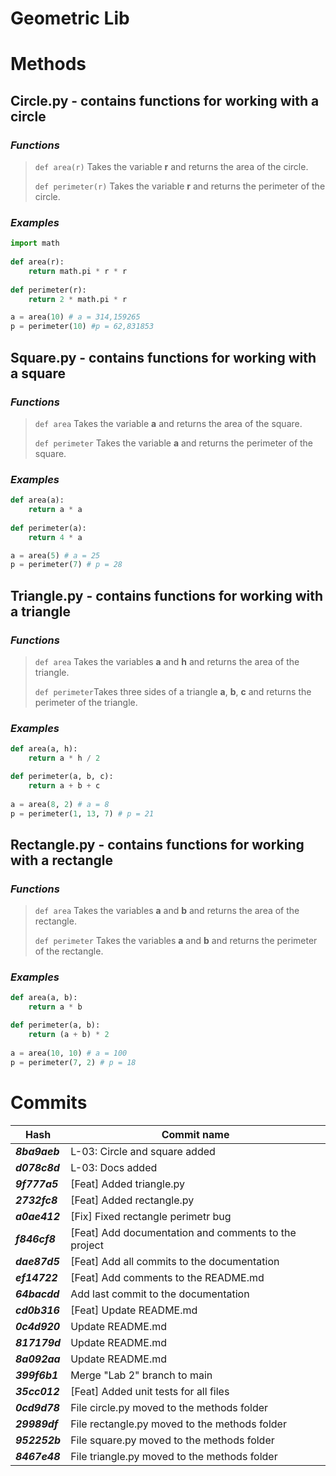 # **Geometric Lib**

# **Methods**

## **Circle.py** - contains functions for working with a circle 

### *Functions*

> `def area(r)` Takes the variable **r** and returns the area of the circle.
> 
> `def perimeter(r)` Takes the variable **r** and returns the perimeter of the circle.

### *Examples*
```python
import math
    
def area(r):
    return math.pi * r * r
    
def perimeter(r):
    return 2 * math.pi * r

a = area(10) # a = 314,159265
p = perimeter(10) #p = 62,831853
```

##

## **Square.py** - contains functions for working with a square

### *Functions*

> `def area` Takes the variable **a** and returns the area of the square.
> 
> `def perimeter` Takes the variable **a** and returns the perimeter of the square.

### *Examples*
```python
def area(a):
    return a * a
    
def perimeter(a):
    return 4 * a

a = area(5) # a = 25
p = perimeter(7) # p = 28
```

##

## **Triangle.py** - contains functions for working with a triangle

### *Functions*

> `def area` Takes the variables **a** and **h** and returns the area of the triangle.
> 
> `def perimeter`Takes three sides of a triangle **a**, **b**, **c** and returns the perimeter of the triangle.

### *Examples*
```python
def area(a, h):
    return a * h / 2

def perimeter(a, b, c):
    return a + b + c
    
a = area(8, 2) # a = 8
p = perimeter(1, 13, 7) # p = 21
```

##

## **Rectangle.py** - contains functions for working with a rectangle

### *Functions*

> `def area` Takes the variables **a** and **b** and returns the area of the rectangle.
> 
> `def perimeter` Takes the variables **a** and **b** and returns the perimeter of the rectangle.

### *Examples*
```python
def area(a, b):
    return a * b

def perimeter(a, b):
    return (a + b) * 2
    
a = area(10, 10) # a = 100
p = perimeter(7, 2) # p = 18
```

##

# **Commits**

| Hash          | Commit name                                          |
|---------------|------------------------------------------------------|
| ***8ba9aeb*** | L-03: Circle and square added                        |
| ***d078c8d*** | L-03: Docs added                                     |
| ***9f777a5*** | [Feat] Added triangle.py                             |
| ***2732fc8*** | [Feat] Added rectangle.py                            |
| ***a0ae412*** | [Fix] Fixed rectangle perimetr bug                   |
| ***f846cf8*** | [Feat] Add documentation and comments to the project |
| ***dae87d5*** | [Feat] Add all commits to the documentation          |
| ***ef14722*** | [Feat] Add comments to the README.md                 |
| ***64bacdd*** | Add last commit to the documentation                 |
| ***cd0b316*** | [Feat] Update README.md                              |
| ***0c4d920*** | Update README.md                                     | 
| ***817179d*** | Update README.md                                     |
| ***8a092aa*** | Update README.md                                     |
| ***399f6b1*** | Merge "Lab 2" branch to main                         |
| ***35cc012*** | [Feat] Added unit tests for all files                |
| ***0cd9d78*** | File circle.py moved to the methods folder           |
| ***29989df*** | File rectangle.py moved to the methods folder        |
| ***952252b*** | File square.py moved to the methods folder           | 
| ***8467e48*** | File triangle.py moved to the methods folder         | 
